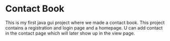 # Contact Book
This is my first java gui project where we made a contact book. This project contains a registration and login page and a homepage. U can add contact in the contact page which will later show up in the view page. 
